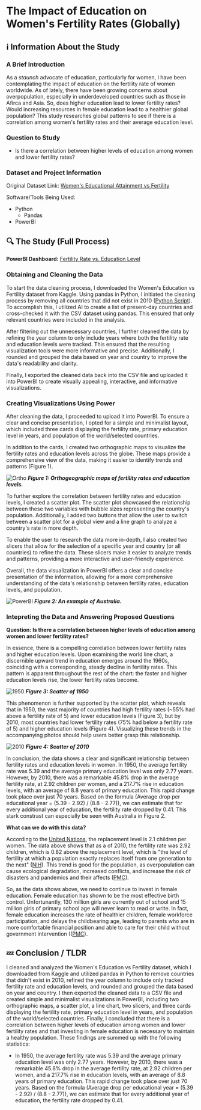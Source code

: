 <h1>The Impact of Education on Women's Fertility Rates (Globally)</h1>

<h2>ℹ️ Information About the Study</h2>
<h3>A Brief Introduction</h3>

As a <i>staunch</i> advocate of education, particularly for women, I have been contemplating the impact of education on the fertility rate of women worldwide. As of lately, there have been growing concerns about overpopulation, especially in underdeveloped countries such as those in Afirca and Asia. So, does higher education lead to lower fertility rates? Would increasing resources in female education lead to a healthier global population? This study researches global patterns to see if there is a correlation among women's fertility rates and their average education level.

<h3>Question to Study</h3>

- Is there a correlation between higher levels of education among women and lower fertility rates?

<h3>Dataset and Project Information</h3>

Original Dataset Link: <a href = "https://www.kaggle.com/datasets/valchovalev/womenseducationalattainmentvsfertility?resource=download">Women's Educational Attainment vs Fertility</a>

Software/Tools Being Used:
- Python
  - Pandas
- PowerBI

<h2>🔍 The Study (Full Process)</h2>

<b>PowerBI Dashboard:</b> <a href="https://app.powerbi.com/view?r=eyJrIjoiOWQyOTg5ZDItOTk1OC00NmMyLTkwM2UtNTYzNWNkYTI0YzIwIiwidCI6ImU0YTdiMmYwLTRkM2QtNDI0OC05YTdiLWEyNjQ4ZTIzN2MxNSIsImMiOjF9">Fertility Rate vs. Education Level</a>

<h3>Obtaining and Cleaning the Data</h3>

To start the data cleaning process, I downloaded the Women's Education vs Fertility dataset from Kaggle. Using pandas in Python, I initiated the cleaning process by removing all countries that did not exist in 2010 (<a href="WomensEDU_vs_FR_Pandas.py">Python Script</a>). To accomplish this, I utilized AI to create a list of present-day countries and cross-checked it with the CSV dataset using pandas. This ensured that only relevant countries were included in the analysis.

After filtering out the unnecessary countries, I further cleaned the data by refining the year column to only include years where both the fertility rate and education levels were tracked. This ensured that the resulting visualization tools were more informative and precise. Additionally, I rounded and grouped the data based on year and country to improve the data's readability and clarity.

Finally, I exported the cleaned data back into the CSV file and uploaded it into PowerBI to create visually appealing, interactive, and informative visualizations.
  
<h3>Creating Visualizations Using Power</h3>

After cleaning the data, I proceeded to upload it into PowerBI. To ensure a clear and concise presentation, I opted for a simple and minimalist layout, which included three cards displaying the fertility rate, primary education level in years, and population of the world/selected countries.

In addition to the cards, I created two orthographic maps to visualize the fertility rates and education levels across the globe. These maps provide a comprehensive view of the data, making it easier to identify trends and patterns (Figure 1).

![Ortho](https://user-images.githubusercontent.com/130507070/233200038-fe722c57-732a-4f23-9ab1-78ded1362fa2.png)
<b><i>Figure 1: Orthogeographic maps of fertility rates and education levels.</i></b>

To further explore the correlation between fertility rates and education levels, I created a scatter plot. The scatter plot showcased the relationship between these two variables with bubble sizes representing the country's population. Additionally, I added two buttons that allow the user to switch between a scatter plot for a global view and a line graph to analyze a country's rate in more depth.

To enable the user to research the data more in-depth, I also created two slicers that allow for the selection of a specific year and country (or all countries) to refine the data. These slicers make it easier to analyze trends and patterns, providing a more interactive and user-friendly experience.

Overall, the data visualization in PowerBI offers a clear and concise presentation of the information, allowing for a more comprehensive understanding of the data's relationship between fertility rates, education levels, and population.

![PowerBI](https://user-images.githubusercontent.com/130507070/233139718-7af1d270-51d3-4f02-9ff1-6ed82e7a014e.png)
<b><i>Figure 2: An example of Australia.</i></b>

<h3>Intepreting the Data and Answering Proposed Questions</h3>

<b>Question: Is there a correlation between higher levels of education among women and lower fertility rates?</b>

In essence, there is a compelling correlation between lower fertility rates and higher education levels. Upon examining the world line chart, a discernible upward trend in education emerges around the 1960s, coinciding with a corresponding, steady decline in fertility rates. This pattern is apparent throughout the rest of the chart: the faster and higher education levels rise, the lower fertility rates become.

![1950](https://user-images.githubusercontent.com/130507070/233199058-44188dfc-ccdc-492f-8e06-86e2b09d73b3.png)
<b><i>Figure 3: Scatter of 1950</i></b>

This phenomenon is further supported by the scatter plot, which reveals that in 1950, the vast majority of countries had high fertility rates (~55% had above a fertility rate of 5) and lower education levels (Figure 3), but by 2010, most countries had lower fertility rates (75% had below a fertility rate of 5) and higher education levels (Figure 4). Visualizing these trends in the accompanying photos should help users better grasp this relationship.

![2010](https://user-images.githubusercontent.com/130507070/233199557-f517d831-4d7d-4107-9216-c1d1844c7a1b.png)
<b><i>Figure 4: Scatter of 2010</i></b>
  
In conclusion, the data shows a clear and significant relationship between fertility rates and education levels in women. In 1950, the average fertility rate was 5.39 and the average primary education level was only 2.77 years. However, by 2010, there was a remarkable 45.8% drop in the average fertility rate, at 2.92 children per women, and a 217.7% rise in education levels, with an average of 8.8 years of primary education. This rapid change took place over just 70 years. Based on the formula (Average drop per educational year = (5.39 - 2.92) / (8.8 - 2.77)), we can estimate that for every additional year of education, the fertility rate dropped by 0.41. This stark constrast can especially be seen with Australia in Figure 2.

<b>What can we do with this data?</b>

According to the <a href="https://www.un.org/esa/sustdev/natlinfo/indicators/methodology_sheets/demographics/total_fertility_rate.pdf">United Nations</a>, the replacement level is 2.1 children per women. The data above shows that as a of 2010, the fertility rate was 2.92 children, which is 0.82 above the replacement level, which is "the level of fertility at which a population exactly replaces itself from one generation to the next" (<a href="https://pubmed.ncbi.nlm.nih.gov/7834459/">NIH</a>). This trend is good for the population, as overpopulation can cause ecological degradation, increased conflicts, and increase the risk of disasters and pandemics and their affects (<a href="https://www.populationmedia.org/blog/overpopulation-cause-and-effect">PMC</a>).

So, as the data shows above, we need to continue to invest in female education. Female education has shown to be the most effective birth control. Unfortunantly, 130 million girls are currently out of school and 15 million girls of primary school age will never learn to read or write. In fact, female education increases the rate of healthier children, female workforce participation, and delays the childbearing age, leading to parents who are in more comfortable financial position and able to care for their child without government intervention ((<a href="https://www.populationmedia.org/blog/overpopulation-cause-and-effect">PMC</a>).

<h2>💤 Conclusion / TLDR</h2>

I cleaned and analyzed the Women's Education vs Fertility dataset, which I downloaded from Kaggle and utilized pandas in Python to remove countries that didn't exist in 2010, refined the year column to include only tracked fertility rate and education levels, and rounded and grouped the data based on year and country. I then exported the cleaned data to a CSV file and created simple and minimalist visualizations in PowerBI, including two orthographic maps, a scatter plot, a line chart, two slicers, and three cards displaying the fertility rate, primary education level in years, and population of the world/selected countries. Finally, I concluded that there is a correlation between higher levels of education among women and lower fertility rates and that investing in female education is necessary to maintain a healthy population. These findings are summed up with the following statistics:

  - In 1950, the average fertility rate was 5.39 and the average primary education level was only 2.77 years. However, by 2010, there was a remarkable 45.8% drop in the average fertility rate, at 2.92 children per women, and a 217.7% rise in education levels, with an average of 8.8 years of primary education. This rapid change took place over just 70 years. Based on the formula (Average drop per educational year = (5.39 - 2.92) / (8.8 - 2.77)), we can estimate that for every additional year of education, the fertility rate dropped by 0.41.
